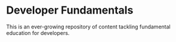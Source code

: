 # Developer Fundamentals

This is an ever-growing repository of content tackling fundamental education for developers.
